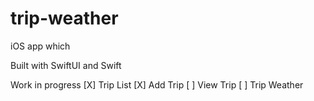 # trip-weather
iOS app which 

Built with SwiftUI and Swift

Work in progress
[X] Trip List
[X] Add Trip 
[ ] View Trip
[ ] Trip Weather
